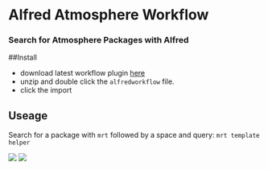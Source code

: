 # Alfred Atmosphere Workflow

### Search for Atmosphere Packages with Alfred


##Install

- download latest workflow plugin [here](https://github.com/AdamBrodzinski/alfred-meteor-atmosphere/archive/v1.0.zip)
- unzip and double click the `alfredworkflow` file.
- click the import


## Useage

Search for a package with `mrt` followed by a space and query: `mrt template helper`

![](http://cl.ly/image/1a1y0j0L1103/Screen%20Shot%202014-06-19%20at%201.10.47%20PM.png)
![](http://cl.ly/image/3V2t270s080B/Screen%20Shot%202014-06-19%20at%201.11.07%20PM.png)
